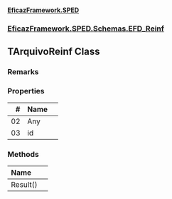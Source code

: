 #### [EficazFramework.SPED](EficazFrameworkSPED.md 'EficazFramework SPED')
### [EficazFramework.SPED.Schemas.EFD_Reinf](EficazFramework.SPED.Schemas.EFD_Reinf.md 'EficazFramework.SPED.Schemas.EFD_Reinf')

## TArquivoReinf Class

### Remarks
### Properties

| # | Name | |
| ---: | :--- | :--- |
| 02 | Any |  |
| 03 | id |  |
### Methods

| Name | |
| :--- | :--- |
| Result() |  |
